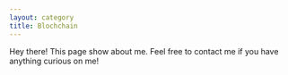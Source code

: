 ```yaml
---
layout: category
title: Blochchain
---
```


<p class="message">
  Hey there! This page show about me. Feel free to contact me if you have
  anything curious on me!
</p>
